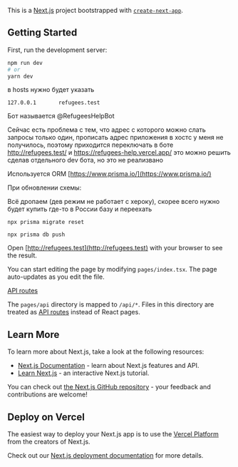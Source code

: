 This is a [Next.js](https://nextjs.org/) project bootstrapped with [`create-next-app`](https://github.com/vercel/next.js/tree/canary/packages/create-next-app).

## Getting Started

First, run the development server:

```bash
npm run dev
# or
yarn dev
```

в hosts нужно будет указать

```
127.0.0.1       refugees.test
```

Бот называется @RefugeesHelpBot

Сейчас есть проблема с тем, что адрес с которого можно слать запросы только один, прописать адрес приложения в хостс у меня не получилось, поэтому приходится переключать в боте http://refugees.test/ и https://refugees-help.vercel.app/ это можно решить сделав отдельного dev бота, но это не реализвано

Используется ORM [https://www.prisma.io/](https://www.prisma.io/)

При обновлении схемы:

Всё дропаем (дев режим не работает с хероку), скорее всего нужно будет купить где-то в России базу и переехать
```
npx prisma migrate reset
```
```
npx prisma db push
```

Open [http://refugees.test](http://refugees.test) with your browser to see the result.

You can start editing the page by modifying `pages/index.tsx`. The page auto-updates as you edit the file.

[API routes](https://nextjs.org/docs/api-routes/introduction)

The `pages/api` directory is mapped to `/api/*`. Files in this directory are treated as [API routes](https://nextjs.org/docs/api-routes/introduction) instead of React pages.

## Learn More

To learn more about Next.js, take a look at the following resources:

- [Next.js Documentation](https://nextjs.org/docs) - learn about Next.js features and API.
- [Learn Next.js](https://nextjs.org/learn) - an interactive Next.js tutorial.

You can check out [the Next.js GitHub repository](https://github.com/vercel/next.js/) - your feedback and contributions are welcome!

## Deploy on Vercel

The easiest way to deploy your Next.js app is to use the [Vercel Platform](https://vercel.com/new?utm_medium=default-template&filter=next.js&utm_source=create-next-app&utm_campaign=create-next-app-readme) from the creators of Next.js.

Check out our [Next.js deployment documentation](https://nextjs.org/docs/deployment) for more details.
